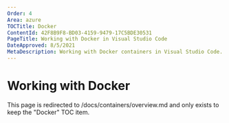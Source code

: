```yaml
---
Order: 4
Area: azure
TOCTitle: Docker
ContentId: 42F8B9F8-BD03-4159-9479-17C5BDE30531
PageTitle: Working with Docker in Visual Studio Code
DateApproved: 8/5/2021
MetaDescription: Working with Docker containers in Visual Studio Code.
---
```

# Working with Docker

This page is redirected to /docs/containers/overview.md and only exists to keep the "Docker" TOC item.